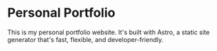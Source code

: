 # Personal Portfolio

This is my personal portfolio website.
It's built with Astro, a static site generator that's fast, flexible, and developer-friendly.
